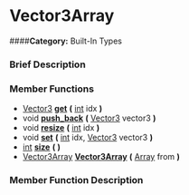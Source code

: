 #  Vector3Array  
####**Category:** Built-In Types

###  Brief Description  


###  Member Functions 
  * [Vector3](class_vector3)  **[get](#get)**  **(** [int](class_int) idx  **)**
  * void  **[push&#95;back](#push_back)**  **(** [Vector3](class_vector3) vector3  **)**
  * void  **[resize](#resize)**  **(** [int](class_int) idx  **)**
  * void  **[set](#set)**  **(** [int](class_int) idx, [Vector3](class_vector3) vector3  **)**
  * [int](class_int)  **[size](#size)**  **(** **)**
  * [Vector3Array](class_vector3array)  **[Vector3Array](#Vector3Array)**  **(** [Array](class_array) from  **)**

###  Member Function Description  
